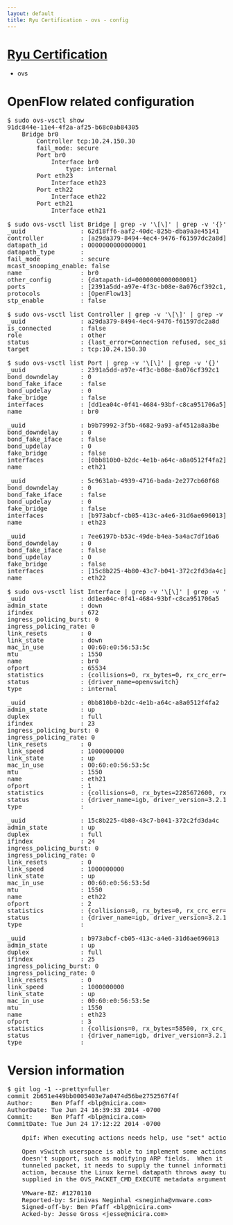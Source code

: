 ```yaml
---
layout: default
title: Ryu Certification - ovs - config
---
```

# [Ryu Certification](http://osrg.github.io/ryu/certification.html)
* ovs 

# OpenFlow related configuration
<pre>
$ sudo ovs-vsctl show
91dc844e-11e4-4f2a-af25-b68c0ab84305
    Bridge br0
        Controller tcp:10.24.150.30
        fail_mode: secure
        Port br0
            Interface br0
                type: internal
        Port eth23
            Interface eth23
        Port eth22
            Interface eth22
        Port eth21
            Interface eth21

$ sudo ovs-vsctl list Bridge | grep -v '\[\]' | grep -v '{}'
_uuid               : 62d18ff6-aaf2-40dc-825b-dba9a3e45141
controller          : [a29da379-8494-4ec4-9476-f61597dc2a8d]
datapath_id         : 0000000000000001
datapath_type       : 
fail_mode           : secure
mcast_snooping_enable: false
name                : br0
other_config        : {datapath-id=0000000000000001}
ports               : [2391a5dd-a97e-4f3c-b08e-8a076cf392c1, 5c9631ab-4939-4716-bada-2e277cb60f68, 7ee6197b-b53c-49de-b4ea-5a4ac7df16a6, b9b79992-3f5b-4682-9a93-af4512a8a3be]
protocols           : [OpenFlow13]
stp_enable          : false

$ sudo ovs-vsctl list Controller | grep -v '\[\]' | grep -v '{}'
_uuid               : a29da379-8494-4ec4-9476-f61597dc2a8d
is_connected        : false
role                : other
status              : {last_error=Connection refused, sec_since_connect=977, sec_since_disconnect=2, state=BACKOFF}
target              : tcp:10.24.150.30

$ sudo ovs-vsctl list Port | grep -v '\[\]' | grep -v '{}'
_uuid               : 2391a5dd-a97e-4f3c-b08e-8a076cf392c1
bond_downdelay      : 0
bond_fake_iface     : false
bond_updelay        : 0
fake_bridge         : false
interfaces          : [dd1ea04c-0f41-4684-93bf-c8ca951706a5]
name                : br0

_uuid               : b9b79992-3f5b-4682-9a93-af4512a8a3be
bond_downdelay      : 0
bond_fake_iface     : false
bond_updelay        : 0
fake_bridge         : false
interfaces          : [0bb810b0-b2dc-4e1b-a64c-a8a0512f4fa2]
name                : eth21

_uuid               : 5c9631ab-4939-4716-bada-2e277cb60f68
bond_downdelay      : 0
bond_fake_iface     : false
bond_updelay        : 0
fake_bridge         : false
interfaces          : [b973abcf-cb05-413c-a4e6-31d6ae696013]
name                : eth23

_uuid               : 7ee6197b-b53c-49de-b4ea-5a4ac7df16a6
bond_downdelay      : 0
bond_fake_iface     : false
bond_updelay        : 0
fake_bridge         : false
interfaces          : [15c8b225-4b80-43c7-b041-372c2fd3da4c]
name                : eth22

$ sudo ovs-vsctl list Interface | grep -v '\[\]' | grep -v '{}'
_uuid               : dd1ea04c-0f41-4684-93bf-c8ca951706a5
admin_state         : down
ifindex             : 672
ingress_policing_burst: 0
ingress_policing_rate: 0
link_resets         : 0
link_state          : down
mac_in_use          : 00:60:e0:56:53:5c
mtu                 : 1550
name                : br0
ofport              : 65534
statistics          : {collisions=0, rx_bytes=0, rx_crc_err=0, rx_dropped=0, rx_errors=0, rx_frame_err=0, rx_over_err=0, rx_packets=0, tx_bytes=0, tx_dropped=0, tx_errors=0, tx_packets=0}
status              : {driver_name=openvswitch}
type                : internal

_uuid               : 0bb810b0-b2dc-4e1b-a64c-a8a0512f4fa2
admin_state         : up
duplex              : full
ifindex             : 23
ingress_policing_burst: 0
ingress_policing_rate: 0
link_resets         : 0
link_speed          : 1000000000
link_state          : up
mac_in_use          : 00:60:e0:56:53:5c
mtu                 : 1550
name                : eth21
ofport              : 1
statistics          : {collisions=0, rx_bytes=2285672600, rx_crc_err=0, rx_dropped=0, rx_errors=0, rx_frame_err=0, rx_over_err=0, rx_packets=90413634, tx_bytes=0, tx_dropped=0, tx_errors=0, tx_packets=0}
status              : {driver_name=igb, driver_version=3.2.10-k, firmware_version=2.10-9}
type                : 

_uuid               : 15c8b225-4b80-43c7-b041-372c2fd3da4c
admin_state         : up
duplex              : full
ifindex             : 24
ingress_policing_burst: 0
ingress_policing_rate: 0
link_resets         : 0
link_speed          : 1000000000
link_state          : up
mac_in_use          : 00:60:e0:56:53:5d
mtu                 : 1550
name                : eth22
ofport              : 2
statistics          : {collisions=0, rx_bytes=0, rx_crc_err=0, rx_dropped=0, rx_errors=0, rx_frame_err=0, rx_over_err=0, rx_packets=0, tx_bytes=1811368036, tx_dropped=0, tx_errors=0, tx_packets=35616311}
status              : {driver_name=igb, driver_version=3.2.10-k, firmware_version=2.10-9}
type                : 

_uuid               : b973abcf-cb05-413c-a4e6-31d6ae696013
admin_state         : up
duplex              : full
ifindex             : 25
ingress_policing_burst: 0
ingress_policing_rate: 0
link_resets         : 0
link_speed          : 1000000000
link_state          : up
mac_in_use          : 00:60:e0:56:53:5e
mtu                 : 1550
name                : eth23
ofport              : 3
statistics          : {collisions=0, rx_bytes=58500, rx_crc_err=0, rx_dropped=0, rx_errors=0, rx_frame_err=0, rx_over_err=0, rx_packets=39, tx_bytes=523820784, tx_dropped=0, tx_errors=0, tx_packets=11803144}
status              : {driver_name=igb, driver_version=3.2.10-k, firmware_version=2.10-9}
type                : 
</pre>

# Version information
<pre>
$ git log -1 --pretty=fuller
commit 2b651e449bb0005403e7a0474d56be2752567f4f
Author:     Ben Pfaff &lt;blp@nicira.com&gt;
AuthorDate: Tue Jun 24 16:39:33 2014 -0700
Commit:     Ben Pfaff &lt;blp@nicira.com&gt;
CommitDate: Tue Jun 24 17:12:22 2014 -0700

    dpif: When executing actions needs help, use &quot;set&quot; action to set tunnel.
    
    Open vSwitch userspace is able to implement some actions that the kernel
    doesn't support, such as modifying ARP fields.  When it does this for a
    tunneled packet, it needs to supply the tunnel information with a &quot;set&quot;
    action, because the Linux kernel datapath throws away tunnel information
    supplied in the OVS_PACKET_CMD_EXECUTE metadata argument.
    
    VMware-BZ: #1270110
    Reported-by: Srinivas Neginhal &lt;sneginha@vmware.com&gt;
    Signed-off-by: Ben Pfaff &lt;blp@nicira.com&gt;
    Acked-by: Jesse Gross &lt;jesse@nicira.com&gt;
</pre>
